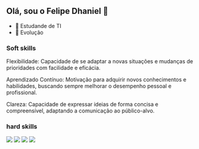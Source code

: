 ## Olá, sou o Felipe Dhaniel 👋

- 🔭 Estudande de TI
- 🌱 Evolução
  
### Soft skills
Flexibilidade: Capacidade de se adaptar a novas situações e mudanças de prioridades com facilidade e eficácia.

Aprendizado Contínuo: Motivação para adquirir novos conhecimentos e habilidades, buscando sempre melhorar o desempenho pessoal e profissional.

Clareza: Capacidade de expressar ideias de forma concisa e compreensível, adaptando a comunicação ao público-alvo.

###  hard skills
<div style = "dusplay:inline_block;>
  
<img src="https://github.com/user-attachments/assets/81729159-06c3-4b92-9398-a19179078a29">
<img src="https://github.com/user-attachments/assets/81729159-06c3-4b92-9398-a19179078a29">
<img src="https://github.com/user-attachments/assets/81729159-06c3-4b92-9398-a19179078a29">
<img src="https://github.com/user-attachments/assets/81729159-06c3-4b92-9398-a19179078a29">
<img src="https://github.com/user-attachments/assets/81729159-06c3-4b92-9398-a19179078a29">

</div>

